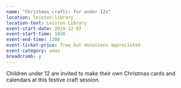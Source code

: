 ```yaml
---
name: "Christmas crafts: for under 12s"
location: leiston-library
location-text: Leiston Library
event-start-date: 2019-12-07
event-start-time: 1030
event-end-time: 1200
event-ticket-price: free but donations appreciated
event-category: xmas
breadcrumb: y
---
```


Children under 12 are invited to make their own Christmas cards and calendars at this festive craft session.
